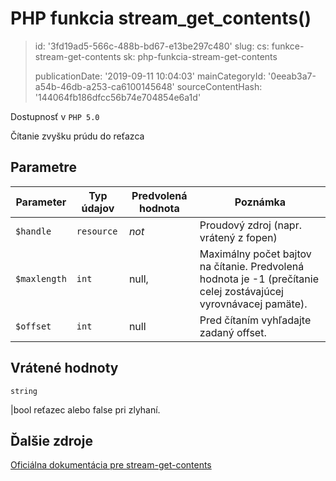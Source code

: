PHP funkcia stream_get_contents()
=================================

> id: '3fd19ad5-566c-488b-bd67-e13be297c480'
> slug:
> 	cs: funkce-stream-get-contents
> 	sk: php-funkcia-stream-get-contents
> 
> publicationDate: '2019-09-11 10:04:03'
> mainCategoryId: '0eeab3a7-a54b-46db-a253-ca6100145648'
> sourceContentHash: '144064fb186dfcc56b74e704854e6a1d'

Dostupnosť v `PHP 5.0`

Čítanie zvyšku prúdu do reťazca


Parametre
--------------

| Parameter | Typ údajov | Predvolená hodnota | Poznámka |
|-----|-----|-----|-----|
| `$handle` | `resource` | *not* | Proudový zdroj (napr. vrátený z fopen) |
| `$maxlength` | `int` | null, | Maximálny počet bajtov na čítanie. Predvolená hodnota je -1 (prečítanie celej zostávajúcej vyrovnávacej pamäte).
| `$offset` | `int` | null | Pred čítaním vyhľadajte zadaný offset. |


Vrátené hodnoty
----------------

`string`

|bool reťazec alebo false pri zlyhaní.

Ďalšie zdroje
------------

[Oficiálna dokumentácia pre stream-get-contents](https://www.php.net/manual/en/function.stream-get-contents.php)
